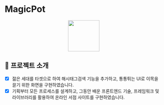 # MagicPot

<p align="center">
<img align="center" style="margin:0 auto; width:100;" src="https://user-images.githubusercontent.com/82758086/127101389-e4e997da-0f90-4c5e-8b3b-4ef236f6902c.png">

</p>

## 📑 프로젝트 소개
  - [x] 젊은 세대를 타겟으로 하여 해시태그검색 기능을 추가하고, 통통튀는 UI로 이목을 끌기 위한 화면을 구현하였습니다.
  - [x] 기획부터 모든 프로세스를 설계하고, 그동안 배운 프론트엔드 기술, 프레임워크 및 라이브러리를 활용하여 온라인 서점 사이트를 구현하였습니다.
